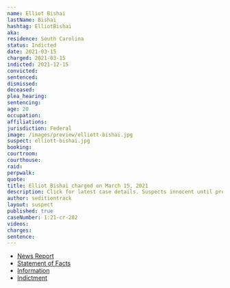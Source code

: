 ```yaml
---
name: Elliot Bishai
lastName: Bishai
hashtag: ElliotBishai
aka:
residence: South Carolina
status: Indicted
date: 2021-03-15
charged: 2021-03-15
indicted: 2021-12-15
convicted:
sentenced:
dismissed:
deceased:
plea_hearing:
sentencing:
age: 20
occupation:
affiliations:
jurisdiction: Federal
image: /images/preview/elliott-bishai.jpg
suspect: elliott-bishai.jpg
booking:
courtroom:
courthouse:
raid:
perpwalk:
quote:
title: Elliot Bishai charged on March 15, 2021
description: Click for latest case details. Suspects innocent until proven guilty.
author: seditiontrack
layout: suspect
published: true
caseNumber: 1:21-cr-282
videos:
charges:
sentence:
---
```


- [News Report](https://www.thestate.com/news/local/crime/article249973884.html)
- [Statement of Facts](https://www.justice.gov/usao-dc/case-multi-defendant/file/1386286/download)
- [Information](https://www.justice.gov/usao-dc/case-multi-defendant/file/1386291/download)
- [Indictment](https://www.justice.gov/usao-dc/case-multi-defendant/file/1460131/download)
